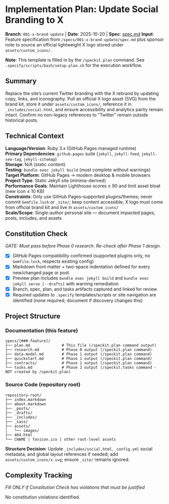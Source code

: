# Implementation Plan: Update Social Branding to X

**Branch**: `001-x-brand-update` | **Date**: 2025-10-20 | **Spec**: [spec.md](./spec.md)
**Input**: Feature specification from `/specs/001-x-brand-update/spec.md` plus sponsor note to source an official lightweight X logo stored under `assets/custom_icons/`.

**Note**: This template is filled in by the `/speckit.plan` command. See `.specify/scripts/bash/setup-plan.sh` for the execution workflow.

## Summary

Replace the site’s current Twitter branding with the X rebrand by updating copy, links, and iconography. Pull an official X logo asset (SVG) from the brand kit, store it under `assets/custom_icons/`, reference it in `_includes/social.html`, and ensure accessibility and analytics parity remain intact. Confirm no non-legacy references to “Twitter” remain outside historical posts.

## Technical Context

<!--
  ACTION REQUIRED: Replace the content in this section if the change deviates
  from the default project context captured below.
-->

**Language/Version**: Ruby 3.x (GitHub Pages managed runtime)  
**Primary Dependencies**: `github-pages` suite (`jekyll`, `jekyll-feed`, `jekyll-seo-tag`, `jekyll-sitemap`)  
**Storage**: N/A (static content)  
**Testing**: `bundle exec jekyll build` (must complete without warnings)  
**Target Platform**: GitHub Pages → modern desktop & mobile browsers  
**Project Type**: Static Jekyll site (minima-derived)  
**Performance Goals**: Maintain Lighthouse scores ≥ 90 and limit asset bloat (new icon ≤ 10 KB)  
**Constraints**: Only use GitHub Pages–supported plugins/themes; never commit `Gemfile.lock` or `_site/`; keep content accessible; X logo must come from official brand kit and live in `assets/custom_icons/`  
**Scale/Scope**: Single-author personal site — document impacted pages, posts, includes, and assets

## Constitution Check

*GATE: Must pass before Phase 0 research. Re-check after Phase 1 design.*

- [x] GitHub Pages compatibility confirmed (supported plugins only, no `Gemfile.lock`, respects existing config)
- [x] Markdown front matter + two-space indentation defined for every new/changed page or post
- [x] Preview plan includes `bundle exec jekyll build` and `bundle exec jekyll serve [--drafts]` with warning remediation
- [x] Branch, spec, plan, and tasks artifacts captured and linked for review
- [x] Required updates to `.specify` templates/scripts or site navigation are identified (none required; document if discovery changes this)

## Project Structure

### Documentation (this feature)

```
specs/[###-feature]/
├── plan.md              # This file (/speckit.plan command output)
├── research.md          # Phase 0 output (/speckit.plan command)
├── data-model.md        # Phase 1 output (/speckit.plan command)
├── quickstart.md        # Phase 1 output (/speckit.plan command)
├── contracts/           # Phase 1 output (/speckit.plan command)
└── tasks.md             # Phase 2 output (/speckit.tasks command - NOT created by /speckit.plan)
```

### Source Code (repository root)
```
repository-root/
├── index.markdown
├── about.markdown
├── _posts/
├── _drafts/
├── _includes/
├── _sass/
├── assets/
│   └── images/
├── 404.html
└── CNAME | favicon.ico | other root-level assets
```

**Structure Decision**: Update `_includes/social.html`, `_config.yml` social metadata, and global layout references if needed; add `assets/custom_icons/x.svg`; ensure `_site/` remains ignored.

## Complexity Tracking

*Fill ONLY if Constitution Check has violations that must be justified*

No constitution violations identified.
